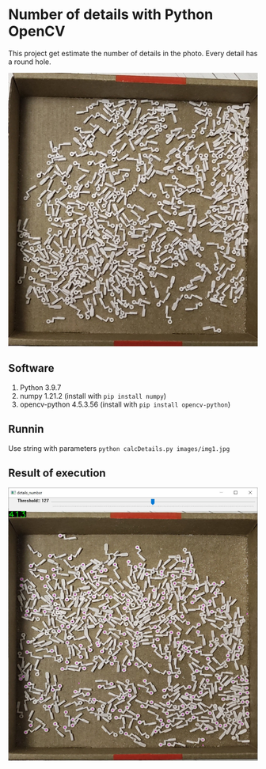 # Number of details with Python OpenCV

This project get estimate the number of details in the photo. Every detail has a round hole.

![readme_img0](images/readme_img0.jpg)

## Software
1. Python 3.9.7
2. numpy 1.21.2 (install with `pip install numpy`)
3. opencv-python 4.5.3.56 (install with `pip install opencv-python`)

## Runnin

Use string with parameters 
`python calcDetails.py images/img1.jpg`

## Result of execution

![readme_img1](images/readme_img1.jpg)
